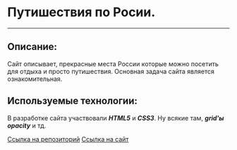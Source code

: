 # Путишествия по Росии. 
-------------------------------------------------------------------------
## Описание:

Сайт описывает, прекрасные места России которые можно посетить 
для отдыха и просто путишествия. Основная задача сайта является 
ознакомительная.

## Используемые технологии:
В разработке сайта участвовали **_HTML5_** и **_CSS3_**. Ну всякие там, **_grid'ы_**
**_opacity_** и тд.

[Ссылка на репозиторий](https://github.com/labyrinth404/russian-travel.git " Репозиторий labyrinth404, о путишествия по России")
[Ссылка на сайт](https://labyrinth404.github.io/russian-travel/)